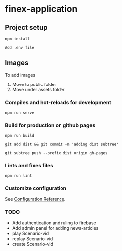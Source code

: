 # finex-application

## Project setup
```
npm install

Add .env file

```
## Images
To add images
1. Move to public folder
2. Move under assets folder

### Compiles and hot-reloads for development
```
npm run serve
```

### Build for production on github pages
```
npm run build

git add dist && git commit -m 'adding dist subtree'

git subtree push --prefix dist origin gh-pages

```

### Lints and fixes files
```
npm run lint
```

### Customize configuration
See [Configuration Reference](https://cli.vuejs.org/config/).

### TODO
- Add authentication and ruling to firebase
- Add admin panel for adding news-articles
- play Scenario-vid 
- replay Scenario-vid
- create Scenario-vid  